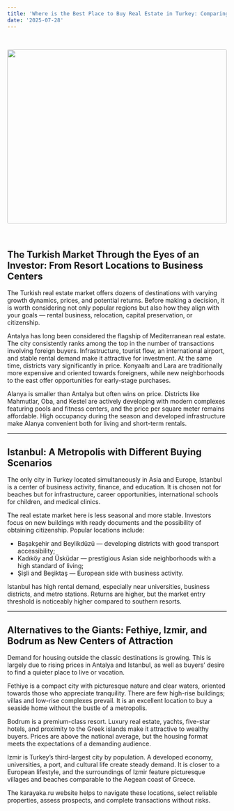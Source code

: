 ```yaml
---
title: 'Where is the Best Place to Buy Real Estate in Turkey: Comparing Antalya, Alanya, Istanbul, and Other Cities'
date: '2025-07-28'
---
```


<img src="https://karayaka.ru/assets/images/articles/article12.jpg" width=100% height="400" style="object-fit: cover; border-radius: 3px; margin: 30px auto;" />

## The Turkish Market Through the Eyes of an Investor: From Resort Locations to Business Centers

The Turkish real estate market offers dozens of destinations with varying growth dynamics, prices, and potential returns. Before making a decision, it is worth considering not only popular regions but also how they align with your goals — rental business, relocation, capital preservation, or citizenship.

Antalya has long been considered the flagship of Mediterranean real estate. The city consistently ranks among the top in the number of transactions involving foreign buyers. Infrastructure, tourist flow, an international airport, and stable rental demand make it attractive for investment. At the same time, districts vary significantly in price. Konyaaltı and Lara are traditionally more expensive and oriented towards foreigners, while new neighborhoods to the east offer opportunities for early-stage purchases.

Alanya is smaller than Antalya but often wins on price. Districts like Mahmutlar, Oba, and Kestel are actively developing with modern complexes featuring pools and fitness centers, and the price per square meter remains affordable. High occupancy during the season and developed infrastructure make Alanya convenient both for living and short-term rentals.

---

## Istanbul: A Metropolis with Different Buying Scenarios

The only city in Turkey located simultaneously in Asia and Europe, Istanbul is a center of business activity, finance, and education. It is chosen not for beaches but for infrastructure, career opportunities, international schools for children, and medical clinics.

The real estate market here is less seasonal and more stable. Investors focus on new buildings with ready documents and the possibility of obtaining citizenship. Popular locations include:

- Başakşehir and Beylikdüzü — developing districts with good transport accessibility;
- Kadıköy and Üsküdar — prestigious Asian side neighborhoods with a high standard of living;
- Şişli and Beşiktaş — European side with business activity.

Istanbul has high rental demand, especially near universities, business districts, and metro stations. Returns are higher, but the market entry threshold is noticeably higher compared to southern resorts.

---

## Alternatives to the Giants: Fethiye, Izmir, and Bodrum as New Centers of Attraction

Demand for housing outside the classic destinations is growing. This is largely due to rising prices in Antalya and Istanbul, as well as buyers’ desire to find a quieter place to live or vacation.

Fethiye is a compact city with picturesque nature and clear waters, oriented towards those who appreciate tranquility. There are few high-rise buildings; villas and low-rise complexes prevail. It is an excellent location to buy a seaside home without the bustle of a metropolis.

Bodrum is a premium-class resort. Luxury real estate, yachts, five-star hotels, and proximity to the Greek islands make it attractive to wealthy buyers. Prices are above the national average, but the housing format meets the expectations of a demanding audience.

Izmir is Turkey’s third-largest city by population. A developed economy, universities, a port, and cultural life create steady demand. It is closer to a European lifestyle, and the surroundings of Izmir feature picturesque villages and beaches comparable to the Aegean coast of Greece.

The karayaka.ru website helps to navigate these locations, select reliable properties, assess prospects, and complete transactions without risks.
